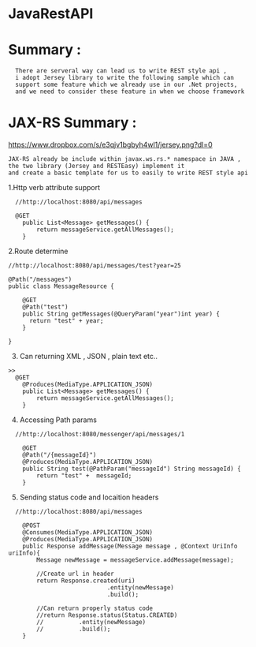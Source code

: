 # JavaRestAPI

# Summary : 
```
  There are serveral way can lead us to write REST style api , 
  i adopt Jersey library to write the following sample which can 
  support some feature which we already use in our .Net projects,
  and we need to consider these feature in when we choose framework 
```

# JAX-RS Summary : 
https://www.dropbox.com/s/e3qjv1bgbyh4wl1/jersey.png?dl=0

```
JAX-RS already be include within javax.ws.rs.* namespace in JAVA , 
the two library (Jersey and RESTEasy) implement it 
and create a basic template for us to easily to write REST style api
```

1.Http verb attribute support
```
  //http://localhost:8080/api/messages
  
  @GET
	public List<Message> getMessages() {
		return messageService.getAllMessages();
	}
```

2.Route determine
```
//http://localhost:8080/api/messages/test?year=25

@Path("/messages")
public class MessageResource {

    @GET
    @Path("test")
    public String getMessages(@QueryParam("year")int year) {
      return "test" + year;
    }
    
}

```

3. Can returning XML , JSON , plain text etc..
```
>>
  @GET
	@Produces(MediaType.APPLICATION_JSON)
	public List<Message> getMessages() {
		return messageService.getAllMessages();
	}
```

4. Accessing Path params
```
  //http://localhost:8080/messenger/api/messages/1
  
	@GET
	@Path("/{messageId}")
	@Produces(MediaType.APPLICATION_JSON)
	public String test(@PathParam("messageId") String messageId) {
		return "test" +  messageId; 
	}
```


5. Sending status code and locaition headers
```
  //http://localhost:8080/api/messages

	@POST
	@Consumes(MediaType.APPLICATION_JSON)
	@Produces(MediaType.APPLICATION_JSON)
	public Response addMessage(Message message , @Context UriInfo uriInfo){		
		Message newMessage = messageService.addMessage(message);
	
		//Create url in header
		return Response.created(uri)
							.entity(newMessage)
							.build();
              
		//Can return properly status code
		//return Response.status(Status.CREATED)
		//			.entity(newMessage)
		//			.build();
	}
```

